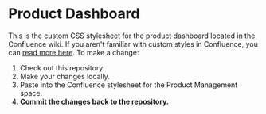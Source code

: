 # Product Dashboard

This is the custom CSS stylesheet for the product dashboard located in the Confluence wiki. If you aren't familiar with custom styles in Confluence, you can [read more here](https://confluence.atlassian.com/display/DOC/Styling+Confluence+with+CSS). To make a change:

1. Check out this repository.
2. Make your changes locally.
3. Paste into the Confluence stylesheet for the Product Management space.
4. **Commit the changes back to the repository.**
